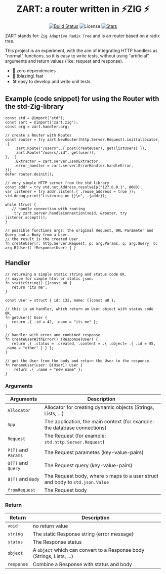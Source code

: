 <div align="center">

# ZART: a router written in ⚡ZIG ⚡

[![Build Status](https://img.shields.io/github/actions/workflow/status/lima1909/zart/ci.yaml?style=for-the-badge)](https://github.com/lima1909/zart/actions)
![License](https://img.shields.io/github/license/lima1909/zart?style=for-the-badge)
[![Stars](https://img.shields.io/github/stars/lima1909/zart?style=for-the-badge)](https://github.com/lima1909/zart/stargazers)

</div>

ZART stands for: `Zig Adaptive Radix Tree` and is an router based on a radix tree.

This project is an experiment, with the aim of integrating HTTP handlers as  "normal" functions, so it is easy to write tests,
without using "artificial" arguments and return values (like: request and response).

- 🎯 zero dependencies
- 🚀 (blazing) fast
- 🛠️ easy to develop and write unit tests


## Example (code snippet) for using the Router with the std-Zig-library

```zig
const std = @import("std");
const zart = @import("zart.zig");
const arg = zart.handler.arg;

// create a Router with Routes
const router = try zart.NewRouter(http.Server.Request).init(allocator, .{
     zart.Route("/users",.{ post(createUser), get(listUsers) }),
     zart.Route("/users/:id", get(user)),
}, .{
    .Extractor = zart.server.JsonExtractor,
    .error_handler = zart.server.ErrorHandler.handleError,
});
defer router.deinit();

// very simple HTTP server from the std library
const addr = try std.net.Address.resolveIp("127.0.0.1", 8080);
var listener = try addr.listen(.{ .reuse_address = true });
std.debug.print("Listening on {}\n", .{addr});

while (true) {
   // handle connection with routing
    try zart.server.handleConnection(void, &router, try listener.accept());
}

// possible functions args: the original Request, URL Parameter and Query and a Body from a User. 
// the result is the created User.
fn createUser(r: http.Server.Request, p: arg.Params, q: arg.Query, b: arg.B(User)) !Response(User) { }
```

## Handler

```zig
// returning a simple static string and status code OK.
// maybe for simple html or static json.
fn staticString() []const u8 {
   return "its me";
}

const User = struct { id: i32, name: []const u8 };

// this is an handler, which return an User object with status code OK.
fn getUser() User {
   return .{ .id = 42, .name = "its me" };
}

// handler with error and combined response
fn createUserWithError() !Response(User) {
   return .{ .status = .created, .content = .{ .object= .{ .id = 45, .name = "other" } } };
}

// get the User from the body and return the User to the response.
fn renameUser(user: B(User)) User {
    return .{ .name = "new name" };
}
```

### Arguments

| Arguments           | Description                                                                    |
|---------------------|--------------------------------------------------------------------------------|
| `Allocator`         | Allocator for creating dynamic objects (Strings, Lists, ...)                   |
| `App`               | The application, the main context (for example: the database connections)      |
| `Request`           | The Request (for example: `std.http.Server.Request`)                           |
| `P(T)` and `Params` | The Request parametes (key-value-pairs)                                        |
| `Q(T)` and `Query`  | The Request query (key-value-pairs)                                            |
| `B(T)` and `Body`   | The Request body, where `b` maps to a user struct and body to `std.json.Value` |
| `fromRequest`       | The Request body                                                               |

### Return

| Return           | Description                                                            |
|------------------|------------------------------------------------------------------------|
| `void`           | no return value                                                 |
| `string`         | The static Response string (error message)                             |
| `status`         | The Response status                                                    |
| `object`         | A `object` which can convert to a Response body (Strings, Lists, ...)  |
| `response`       | Combine a Response with status and body                                |
